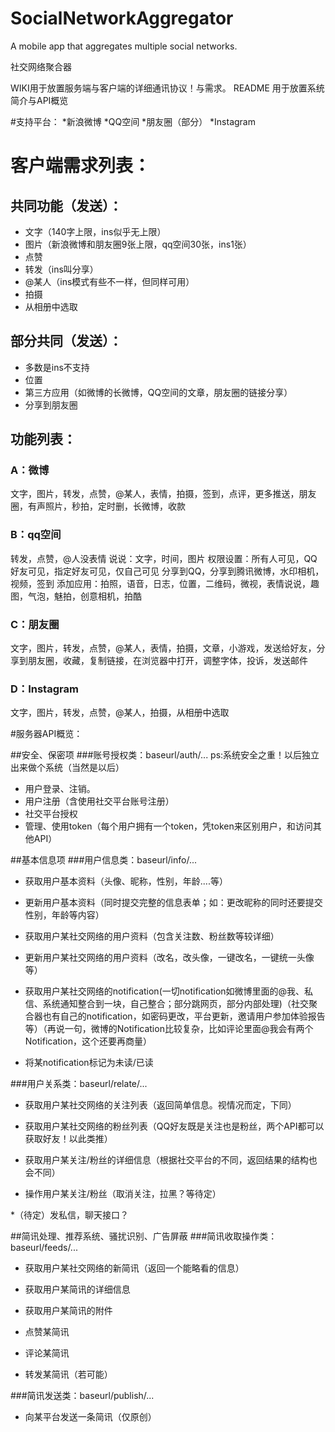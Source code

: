 SocialNetworkAggregator
=======================

A mobile app that aggregates multiple social networks.

社交网络聚合器

WIKI用于放置服务端与客户端的详细通讯协议！与需求。
README 用于放置系统简介与API概览

#支持平台：
*新浪微博
*QQ空间
*朋友圈（部分）
*Instagram 

# 客户端需求列表：

## 共同功能（发送）：
* 文字（140字上限，ins似乎无上限）
* 图片（新浪微博和朋友圈9张上限，qq空间30张，ins1张）
* 点赞
* 转发（ins叫分享）
* @某人（ins模式有些不一样，但同样可用）
* 拍摄
* 从相册中选取

## 部分共同（发送）：
* 多数是ins不支持
* 位置
* 第三方应用（如微博的长微博，QQ空间的文章，朋友圈的链接分享）
* 分享到朋友圈
                 
## 功能列表：
### A：微博
文字，图片，转发，点赞，@某人，表情，拍摄，签到，点评，更多推送，朋友圈，有声照片，秒拍，定时删，长微博，收款

### B：qq空间
转发，点赞，@人没表情
说说：文字，时间，图片
权限设置：所有人可见，QQ好友可见，指定好友可见，仅自己可见
分享到QQ，分享到腾讯微博，水印相机，视频，签到
添加应用：拍照，语音，日志，位置，二维码，微视，表情说说，趣图，气泡，魅拍，创意相机，拍酷

### C：朋友圈
文字，图片，转发，点赞，@某人，表情，拍摄，文章，小游戏，发送给好友，分享到朋友圈，收藏，复制链接，在浏览器中打开，调整字体，投诉，发送邮件

### D：Instagram
文字，图片，转发，点赞，@某人，拍摄，从相册中选取

#服务器API概览：

##安全、保密项
###账号授权类：baseurl/auth/...
ps:系统安全之重！以后独立出来做个系统（当然是以后）
* 用户登录、注销。
* 用户注册（含使用社交平台账号注册）
* 社交平台授权
* 管理、使用token（每个用户拥有一个token，凭token来区别用户，和访问其他API）

##基本信息项
###用户信息类：baseurl/info/...

* 获取用户基本资料（头像、昵称，性别，年龄....等）
* 更新用户基本资料（同时提交完整的信息表单；如：更改昵称的同时还要提交性别，年龄等内容）

* 获取用户某社交网络的用户资料（包含关注数、粉丝数等较详细）
* 更新用户某社交网络的用户资料（改名，改头像，一键改名，一键统一头像等）

* 获取用户某社交网络的notification(一切notification如微博里面的@我、私信、系统通知整合到一块，自己整合；部分跳网页，部分内部处理)（社交聚合器也有自己的notification，如密码更改，平台更新，邀请用户参加体验报告等）（再说一句，微博的Notification比较复杂，比如评论里面@我会有两个Notification，这个还要再商量）
* 将某notification标记为未读/已读

###用户关系类：baseurl/relate/...
* 获取用户某社交网络的关注列表（返回简单信息。视情况而定，下同）
* 获取用户某社交网络的粉丝列表（QQ好友既是关注也是粉丝，两个API都可以获取好友！以此类推）

* 获取用户某关注/粉丝的详细信息（根据社交平台的不同，返回结果的结构也会不同）
* 操作用户某关注/粉丝（取消关注，拉黑？等待定）

*（待定）发私信，聊天接口？

##简讯处理、推荐系统、骚扰识别、广告屏蔽
###简讯收取操作类：baseurl/feeds/...
* 获取用户某社交网络的新简讯（返回一个能略看的信息）
* 获取用户某简讯的详细信息
* 获取用户某简讯的附件

* 点赞某简讯
* 评论某简讯
* 转发某简讯（若可能）

###简讯发送类：baseurl/publish/...
* 向某平台发送一条简讯（仅原创）


